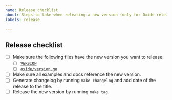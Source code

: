 ```yaml
---
name: Release checklist
about: Steps to take when releasing a new version (only for Oxide release team).
labels: release

---
```


## Release checklist
<!-- 
 Please follow all of these steps in the order below.
 After completing each task put an `x` in the corresponding box,
 and paste the link to the relevant PR.
-->
- [ ] Make sure the following files have the new version you want to release.
  - [ ] [`VERSION`](https://github.com/oxidecomputer/oxide.go/blob/main/VERSION)
  - [ ] [`oxide/version.go`](https://github.com/oxidecomputer/oxide.go/blob/main/oxide/version.go)
- [ ] Make sure all examples and docs reference the new version.
- [ ] Generate changelog by running `make changelog` and add date of the release to the title.
- [ ] Release the new version by running `make tag`.
